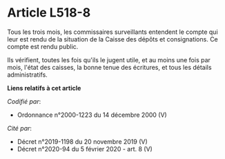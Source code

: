 # Article L518-8

Tous les trois mois, les commissaires surveillants entendent le compte qui leur est rendu de la situation de la Caisse des
dépôts et consignations. Ce compte est rendu public.

Ils vérifient, toutes les fois qu'ils le jugent utile, et au moins une fois par mois, l'état des caisses, la bonne tenue des
écritures, et tous les détails administratifs.

**Liens relatifs à cet article**

_Codifié par_:

  - Ordonnance n°2000-1223 du 14 décembre 2000 (V)

_Cité par_:

  - Décret n°2019-1198 du 20 novembre 2019 (V)
  - Décret n°2020-94 du 5 février 2020 - art. 8 (V)
